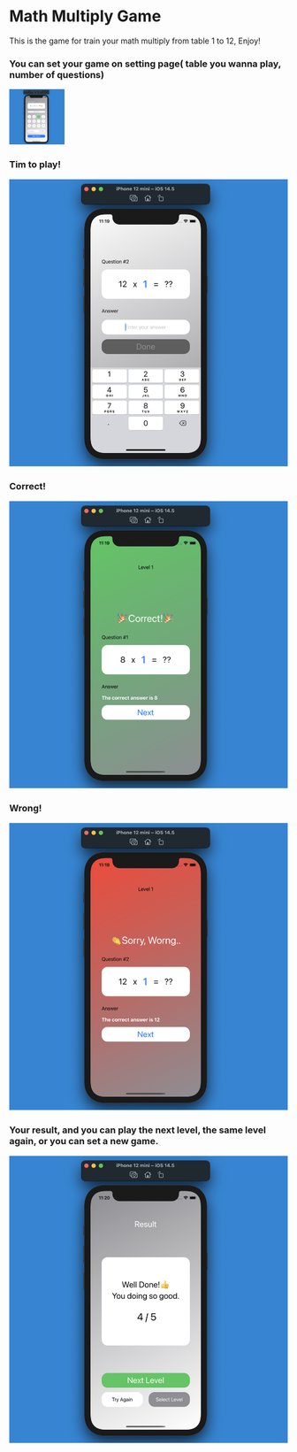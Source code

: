 #  Math Multiply Game

This is the game for train your math multiply from table 1 to 12, Enjoy!

### You can set your game on setting page( table you wanna play, number of questions)
<img src="./MultiMagic/setting.png" width="100" height="100"> 

### Tim to play!
![play](./MultiMagic/play.png)

### Correct!
![correct](./MultiMagic/correct.png)

### Wrong!
![wrong](./MultiMagic/wrong.png)

### Your result, and you can play the next level, the same level again, or you can set a new game.
![result](./MultiMagic/result.png)


